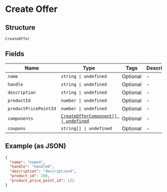 
# Create Offer

## Structure

`CreateOffer`

## Fields

| Name | Type | Tags | Description |
|  --- | --- | --- | --- |
| `name` | `string \| undefined` | Optional | - |
| `handle` | `string \| undefined` | Optional | - |
| `description` | `string \| undefined` | Optional | - |
| `productId` | `number \| undefined` | Optional | - |
| `productPricePointId` | `number \| undefined` | Optional | - |
| `components` | [`CreateOfferComponent[] \| undefined`](../../doc/models/create-offer-component.md) | Optional | - |
| `coupons` | `string[] \| undefined` | Optional | - |

## Example (as JSON)

```json
{
  "name": "name4",
  "handle": "handle0",
  "description": "description4",
  "product_id": 208,
  "product_price_point_id": 132
}
```

